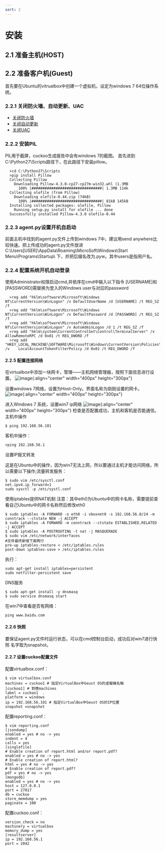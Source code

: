 ```yaml
---
sort: 2
---
```


# 安装

## 2.1 准备主机(HOST)
## 2.2 准备客户机(Guest)
首先要在Ubuntu的vitrualbox中创建一个虚拟机，设定为windows 7 64位操作系统。

### 2.2.1 关闭防火墙、自动更新、UAC
+ [关闭防火墙](https://jingyan.baidu.com/article/dca1fa6f0953bbf1a44052d7.html)
+ [关闭自动更新](https://jingyan.baidu.com/article/03b2f78c4ce2ad5ea337ae5b.html)
+ [关闭UAC](http://www.win7zhijia.cn/jiaocheng/win7_26850.html)
### 2.2.2 安装PIL
PIL用于截屏，cuckoo生成报告中会有windows 7的截图。
首先进到C:\Python27\Scripts路径下，在此路径下安装pillow。

      >cd C:\Python27\Scripts
      >pip install Pillow
      Collecting Pillow
        Downloading Pillow-4.3.0-cp27-cp27m-win32.whl (1.3MB
          100% |################################| 1.3MB 114k
      Collecting olefile (from Pillow)
        Downloading olefile-0.44.zip (74kB)
          100% |################################| 81kB 145kB
      Installing collected packages: olefile, Pillow
        Running setup.py install for olefile ... done
      Successfully installed Pillow-4.3.0 olefile-0.44

### 2.2.3 agent.py设置开机自启动
前面主机中找到的agent.py文件上传到windows 7中，建议用send anywhere比较快速。把上传成功的agent.py文件放进C:\Users[USER]\AppData\Roaming\MicroSoft\Windows\Start Menu\Programs\Startup\ 下，并把后缀名改为.pyw。其中users是指用户名。
### 2.2.4 配置系统开机自动登录
使用Administrator权限启动cmd,并依序在cmd中输入以下指令
[USERNAME]和[PASSWORD]需替换为登入的Windows user与对应的password

      >reg add "hklm\software\Microsoft\Windows NT\CurrentVersion\WinLogon" /v DefaultUserName /d [USERNAME] /t REG_SZ /f
      >reg add "hklm\software\Microsoft\Windows NT\CurrentVersion\WinLogon" /v DefaultPassword /d [PASSWORD] /t REG_SZ /f
      >reg add "hklm\software\Microsoft\Windows NT\CurrentVersion\WinLogon" /v AutoAdminLogon /d 1 /t REG_SZ /f
      >reg add "hklm\system\CurrentControlSet\Control\TerminalServer" /v AllowRemoteRPC /d 0x01 /t REG_DWORD /f
      >reg add "HKEY_LOCAL_MACHINE\SOFTWARE\Microsoft\Windows\CurrentVersion\Policies\System" /v    LocalAccountTokenFilterPolicy /d 0x01 /t REG_DWORD /f

#### 2.2.5 配置连接网络

在virtualbox中添加一块网卡，管理——主机网络管理器，按照下面信息进行设置。
![image](https://user-images.githubusercontent.com/16918550/124224460-43f95f80-db38-11eb-8a0b-f365f4f00b50.png){:align="center" width="400px" height="300px"}

设置windows 7网络，设置为Host-Only。界面名称为刚刚设置的网卡。
![image](https://user-images.githubusercontent.com/16918550/124224491-51164e80-db38-11eb-9348-66ac2cb4c6c7.png){:align="center" width="400px" height="300px"}

进入Windows 7 系统，设置win7 ip网络
![image](https://user-images.githubusercontent.com/16918550/124224523-5c697a00-db38-11eb-93fb-a5b48d6577d5.png){:align="center" width="400px" height="300px"}
检查是否配置成功，主机和客机是否能通信。
主机中操作

    $ ping 192.168.56.101

客机中操作：

    >ping 192.168.56.1
    
设置IP报文转发

这是在Ubuntu中的操作，因为win7无法上网，所以要通过主机才能访问网络，所以需要以下操作;流量转发服务：

    $ sudo vim /etc/sysctl.conf
    net.ipv4.ip_forward=1
    sudo sysctl -p /etc/systl.conf
    
使用iptables提供NAT机制
注意：其中eth0为Ubuntu中的网卡名称，需要提前查看自己Ubuntu中的网卡名称然后修改eth0

    $ sudo iptables -A FORWARD -o eth0 -i vboxnet0 -s 192.168.56.0/24 -m conntrack --ctstate NEW -j ACCEPT
    $ sudo iptables -A FORWARD -m conntrack --ctstate ESTABLISHED,RELATED -j ACCEPT
    $ sudo iptables -A POSTROUTING -t nat -j MASQUERADE
    $ sudo vim /etc/network/interfaces
    #文件最终新增下面两行
    pre-up iptables-restore < /etc/iptables.rules 
    post-down iptables-save > /etc/iptables.rules
 执行：
     
    sudo apt-get install iptables=persistent
    sudo netfilter-persistent save

DNS服务

    $ sudo apt-get install -y dnsmasq
    $ sudo service dnsmasq start

在win7中查看是否有网络：

    ping www.baidu.com

#### 2.2.6 快照
要保证agent.py文件时运行状态，可以在cmd控制台启动，成功后对win7进行快照 名字取为snapshot。
#### 2.2.7 设置cuckoo配置文件
配置virtualbox.conf：

    $ vim virtualbox.conf
    machines = cuckoo1 # 指定VirtualBox中Geust OS的虛擬機名稱
    [cuckoo1] # 對應machines
    label = cuckoo1  .
    platform = windows
    ip = 192.168.56.101 # 指定VirtualBox中Geust OS的IP位置
    snapshot =snapshot

配置reporting.conf：

    $ vim reporting.conf
    [jsondump]
    enabled = yes # no -> yes
    indent = 4
    calls = yes
    [singlefile]
    # Enable creation of report.html and/or report.pdf?
    enabled = yes # no -> yes
    # Enable creation of report.html?
    html = yes # no -> yes
    # Enable creation of report.pdf?
    pdf = yes # no -> yes
    [mongodb]
    enabled = yes # no -> yes
    host = 127.0.0.1
    port = 27017
    db = cuckoo
    store_memdump = yes 
    paginate = 100

配置cuckoo.conf：

    version_check = no
    machinery = virtualbox
    memory_dump = yes
    [resultserver]
    ip = 192.168.56.1
    port = 2042
    
